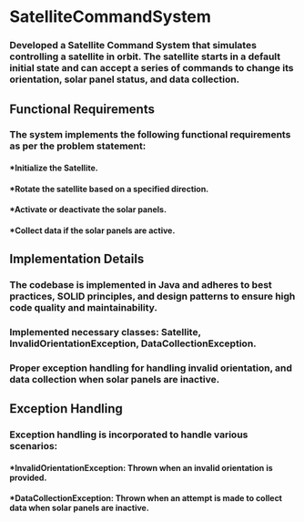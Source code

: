 # SatelliteCommandSystem
### Developed a Satellite Command System that simulates controlling a satellite in orbit. The satellite starts in a default initial state and can accept a series of commands to change its orientation, solar panel status, and data collection.
## Functional Requirements
### The system implements the following functional requirements as per the problem statement:
#### *Initialize the Satellite.
#### *Rotate the satellite based on a specified direction.
#### *Activate or deactivate the solar panels.
#### *Collect data if the solar panels are active.
## Implementation Details
### The codebase is implemented in Java and adheres to best practices, SOLID principles, and design patterns to ensure high code quality and maintainability.
### Implemented necessary classes: Satellite, InvalidOrientationException, DataCollectionException.
### Proper exception handling for handling invalid orientation, and data collection when solar panels are inactive.
## Exception Handling
### Exception handling is incorporated to handle various scenarios:
#### *InvalidOrientationException: Thrown when an invalid orientation is provided.
#### *DataCollectionException: Thrown when an attempt is made to collect data when solar panels are inactive.
